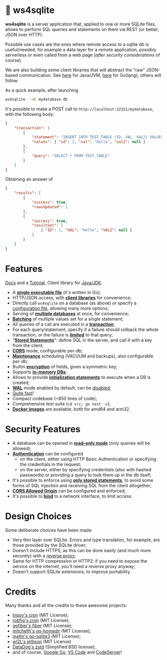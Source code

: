 # 🌱 ws4sqlite

**ws4sqlite** is a server application that, applied to one or more SQLite files, allows to perform SQL queries and statements on them via REST (or better, JSON over HTTP).

Possible use cases are the ones where remote access to a sqlite db is useful/needed, for example a data layer for a remote application, possibly serverless or even called from a web page (*after security considerations* of course).

We are also building some client libraries that will abstract the "raw" JSON-based communication. See 
[here](https://github.com/proofrock/ws4sqlite-client-jvm) for Java/JVM, [here](https://github.com/proofrock/ws4sqlite-client-go) for Go(lang); others will follow.

As a quick example, after launching 

```bash
ws4sqlite --db mydatabase.db
```

It's possible to make a POST call to `http://localhost:12321/mydatabase`, with the following body:

```json
{
    "transaction": [
        {
            "statement": "INSERT INTO TEST_TABLE (ID, VAL, VAL2) VALUES (:id, :val, :val2)",
            "values": { "id": 1, "val": "hello", "val2": null }
        },
        {
            "query": "SELECT * FROM TEST_TABLE"
        }
    ]
}
```

Obtaining an answer of

```json
{
    "results": [
        {
            "success": true,
            "rowsUpdated": 1
        },
        {
            "success": true,
            "resultSet": [
                { "ID": 1, "VAL": "hello", "VAL2": null }
            ]
        }
    ]
}
```

# Features

[Docs](https://germ.gitbook.io/ws4sqlite/) and a [Tutorial](https://germ.gitbook.io/ws4sqlite/tutorial). Client library for [Java/JDK](https://github.com/proofrock/ws4sqlite-client-jvm).

- A [**single executable file**](https://germ.gitbook.io/ws4sqlite/documentation/installation) (it's written in Go);
- HTTP/JSON access, with [**client libraries**](https://germ.gitbook.io/ws4sqlite/client-libraries) for convenience;
- Directly call `ws4sqlite` on a database (as above) or specify a [configuration file](https://germ.gitbook.io/ws4sqlite/documentation/configuration-file), allowing many more options;
- Serving of [**multiple databases**](https://germ.gitbook.io/ws4sqlite/documentation/configuration-file) at once, for convenience;
- [**Batching**](https://germ.gitbook.io/ws4sqlite/documentation/requests#batch-parameter-values-for-a-statement) of multiple values set for a single statement;
- All queries of a call are executed in a [**transaction**](https://germ.gitbook.io/ws4sqlite/documentation/requests);
- For each query/statement, specify if a failure should rollback the whole transaction, or the failure is [**limited**](https://germ.gitbook.io/ws4sqlite/documentation/errors#managed-errors) to that query;
- "[**Stored Statements**](https://germ.gitbook.io/ws4sqlite/documentation/stored-statements)": define SQL in the server, and call it with a key from the client;
- [**CORS**](https://germ.gitbook.io/ws4sqlite/documentation/configuration-file#corsorigin) mode, configurable per-db;
- [**Maintenance**](https://germ.gitbook.io/ws4sqlite/documentation/maintenance) scheduling (VACUUM and backups), also configurable per-db;
- Builtin [**encryption**](https://germ.gitbook.io/ws4sqlite/documentation/encryption) of fields, given a symmetric key;
- Supports [**in-memory DBs**](https://germ.gitbook.io/ws4sqlite/documentation/configuration-file#path);
- Allows to provide [**initialization statements**](https://germ.gitbook.io/ws4sqlite/documentation/configuration-file#initstatements) to execute when a DB is created;
- [**WAL**](https://sqlite.org/wal.html) mode enabled by default, can be [disabled](https://germ.gitbook.io/ws4sqlite/documentation/configuration-file#disablewalmode);
- [Quite fast](features/performances.md)!
- Compact codebase (~850 lines of code);
- Comprehensive test suite (`cd src; go test -v`);
- [**Docker images**](https://germ.gitbook.io/ws4sqlite/documentation/installation/docker) are available, both for amd64 and arm32.

# Security Features

- A database can be opened in [**read-only mode**](https://germ.gitbook.io/ws4sqlite/security#read-only-databases) (only queries will be allowed);
- [**Authentication**](https://germ.gitbook.io/ws4sqlite/security#authentication) can be configured
  - on the client, either using HTTP Basic Authentication or specifying the credentials in the request;
  - on the server, either by specifying credentials (also with hashed passwords) or providing a query to look them up in the db itself;
- It's possible to enforce using [**only stored statements**](https://germ.gitbook.io/ws4sqlite/security#stored-statements-to-prevent-sql-injection), to avoid some forms of SQL injection and receiving SQL from the client altogether;
- [**CORS Allowed Origin**](https://germ.gitbook.io/ws4sqlite/security#cors-allowed-origin) can be configured and enforced;
- It's possible to [**bind**](https://germ.gitbook.io/ws4sqlite/security#binding-to-a-network-interface) to a network interface, to limit access.

# Design Choices

Some deliberate choices have been made:

- Very thin layer over SQLite. Errors and type translation, for example, are those provided by the SQLite driver;
- Doesn't include HTTPS, as this can be done easily (and much more securely) with a [reverse proxy](https://germ.gitbook.io/ws4sqlite/security#use-a-reverse-proxy-if-going-on-the-internet);
- Same for HTTP compression or HTTP2: if you need to expose the service on the internet, you'll need a reverse proxy anyway;
- Doesn't support SQLite extensions, to improve portability.

# Credits

Many thanks and all the credits to these awesome projects:

- [lnquy's cron](https://github.com/lnquy/cron) (MIT License);
- [robfig's cron](https://github.com/robfig/cron) (MIT License);
- [gofiber's fiber](https://github.com/gofiber/fiber) (MIT License);
- [mitchellh's go-homedir](https://github.com/mitchellh/go-homedir) (MIT License);
- [mattn's go-sqlite3](https://github.com/mattn/go-sqlite3) (MIT License);
- [wI2L's jettison](https://github.com/wI2L/jettison) (MIT License)
- [DataDog's zstd](https://github.com/DataDog/zstd) (Simplified BSD license);
- and of course, [Google Go](https://go.dev), [VS Code](https://code.visualstudio.com) and [CodeServer](https://github.com/coder/code-server)!
